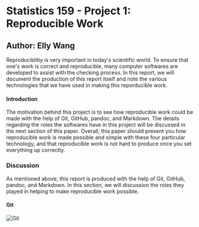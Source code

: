 # Statistics 159 - Project 1: Reproducible Work
## Author: Elly Wang

Reproduciblitiy is very important in today's scientific world. To ensure that one's work is correct and reproducible, many computer softwares are developed to assist with the checking process. In this report, we will document the production of this report itself and note the various technologies that we have used in making this reporducible work. 


#### Introduction

The motivation behind this project is to see how reproducible work could be made with the help of Git, GitHub, pandoc, and Markdown. The details regarding the roles the softwares have in this project will be discussed in the next section of this paper. Overall, this paper should present you how reproducible work is made possible and simple with these four particular technology, and that reproducible work is not hard to produce once you set everything up correctly.



### Discussion

As mentioned above, this report is produced with the help of Git, GitHub, pandoc, and Markdown. In this section, we will discussion the roles they played in helping to make reproducible work possible.


#### Git
![Git](../../images/git-logo.png)